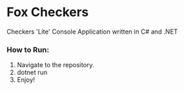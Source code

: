 # Fox Checkers
Checkers 'Lite' Console Application written in C# and .NET

### How to Run:
1. Navigate to the repository.
2. dotnet run
3. Enjoy!
